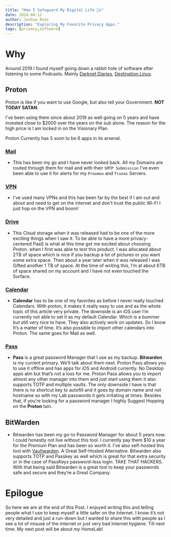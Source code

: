 ```yaml
---
title: "How I Safeguard My Digital Life 🕵️‍♀️"
date: 2024-04-12
author: Joshua Ross
description: "Exploring My Favorite Privacy Apps."
tags: [privacy,software]
---
```


# Why

Around 2019 I found myself going down a rabbit hole of software after listening to some Podcasts. Mainly [Darknet Diaries](https://darknetdiaries.com/), [Destination Linux](https://tuxdigital.com/podcasts/destination-linux/).

## Proton

Proton is like if you want to use Google, but also tell your Government. **NOT TODAY SATAN**.

I've been using them since about 2019 as well going on 5 years and have invested close to $2000 over the years on the sub alone. The reason for the high price is I am locked in on the Visionary Plan.

Proton Currently has 5 soon to be 6 apps in its arsenal.

### [Mail](https://proton.me/mail)
    
-  This has been my go and I have never looked back. All my Domains are routed through them for mail and with their `SMTP Submission` I've even been able to use it for alerts for my `Proxmox` and `Trunas` Servers.

### [VPN](https://proton.me/vpn)
  
- I've used many VPNs and this has been far by the best if I am out and about and need to get on the internet and don't trust the public Wi-Fi I just hop on the VPN and boom!

### [Drive](https://proton.me/drive) 

- This Cloud storage when it was released had to be one of the more exciting things when I saw it. To be able to have a more privacy-centered PaaS is what at this time got me excited about choosing Proton. when I first was able to test this product. I was allocated about 2TB of space which is nice if you backup a lot of pictures or you want some extra space. Then about a year later when it was released I was Gifted another 1 TB of space. At the time of writing this, I’m at about 6TB of space shared on my account and I have not even touched the Surface.

### [Calendar](https://proton.me/calendar)

-  **Calendar** has to be one of my favorites as before I never really touched Calendars. With proton, it makes it really easy to use and as the whole topic of this article very private. The downside is an iOS user I’m currently not able to set it as my default Calendar. Which is a bummer but still very nice to have. They also actively work on updates. So I know It’s a matter of time. It’s also possible to import other calendars into Proton. The same goes for Mail as well.

### [Pass](https://proton.me/pass)

-  **Pass** is a great password Manager that I use as my backup. **Bitwarden** is my current primary. We’ll talk about them next. Proton Pass allows you to use it offline and has apps for iOS and Android currently. No Desktop apps atm but that’s not a loss for me. Proton Pass allows you to import almost any other manager into them and just start using them it also supports TOTP and multiple vaults. The only downside I have is that there is no shortcut key to autofill and it goes by domain name and not hostname so with my Lab passwords it gets irritating at times. Besides that, if you’re looking for a password manager I highly Suggest Hopping on the **Proton** tain.


## BitWarden
- Bitwarden has been my go-to Password Manager for about 5 years now. I could honestly not live without this tool. I currently pay them $10 a year for the Premium Plan and has been so worth it. I’ve also self-hosted this tool with [Vaultwarden](https://github.com/dani-garcia/vaultwarden). A Great Self-Hosted Alternative. Bitwarden also supports TOTP and Passkey as well which is great for that extra security or in the case of PassKeys password-less login. TAKE THAT HACKERS. With that being said Bitwarden is a great tool to keep your passwords safe and secure and they’re a Great Company.


# Epilogue 

So here we are at the end of this Post. I enjoyed writing this and telling people what I use to keep myself a little safer on the Internet. I know it’s not very detailed and just a run-down but I wanted to share this with people as I see a lot of misuse of the internet or just very bad Internet hygiene. Till next time. My next post will be about my HomeLab!

